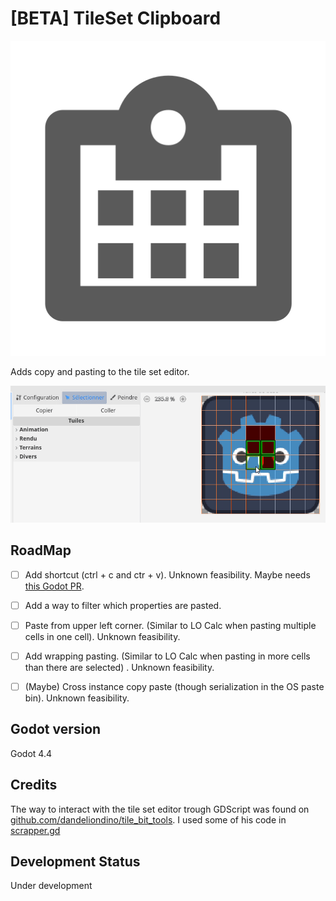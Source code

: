 # [BETA] TileSet Clipboard

![Addon's icon](/icon.svg)

Adds copy and pasting to the tile set editor.

![Copying and pasting 4 tiles in a TileSet](/addons/tile_set_clipboard.editor/.assets_for_readme/copy_paste.gif)


## RoadMap

- [ ] Add shortcut (ctrl + c and ctr + v). Unknown feasibility. Maybe needs [this Godot PR](https://github.com/godotengine/godot/pull/102807).
- [ ] Add a way to filter which properties are pasted.
- [ ] Paste from upper left corner. (Similar to LO Calc when pasting multiple cells in one cell). Unknown feasibility.
- [ ] Add wrapping pasting. (Similar to LO Calc when pasting in more cells than there are selected) . Unknown feasibility.
- [ ] (Maybe) Cross instance copy paste (though serialization in the OS paste bin). Unknown feasibility.


## Godot version

Godot 4.4


## Credits

The way to interact with the tile set editor trough GDScript was found on
[github.com/dandeliondino/tile_bit_tools](https://github.com/dandeliondino/tile_bit_tools/).
I used some of his code in [scrapper.gd](/addons/tile_set_clipboard.editor/scrapper.gd)


## Development Status

Under development
